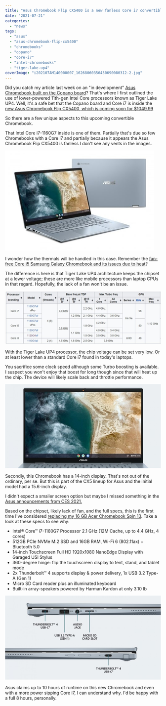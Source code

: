 ```yaml
---
title: "Asus Chromebook Flip CX5400 is a new fanless Core i7 convertible for $1049.99"
date: "2021-07-21"
categories: 
  - "news"
tags: 
  - "asus"
  - "asus-chromebook-flip-cx5400"
  - "chromebooks"
  - "copano"
  - "core-i7"
  - "intel-chromebooks"
  - "tiger-lake-up4"
coverImage: "i202107AM140000007_16268060356450690080312-2.jpg"
---
```


Did you catch my article last week on an "in development" [Asus Chromebook built on the Copano board](https://www.aboutchromebooks.com/news/copano-looks-to-be-a-14-inch-asus-chromebook-with-low-power-intel-tiger-lake-up4-cpu/)? That's where I first outlined the use of lower-powered 11th-gen Intel Core processors known as Tiger Lake UP4. Well, it's a safe bet that the Copano board and Core i7 is inside the [new Asus Chromebook Flip CX5400, which is coming soon for $1049.99](https://store.asus.com/us/item/202107AM140000007/laptopschromebook-ASUS-Chromebook-Flip-CX5%2C-14”-Touchscreen-Full-HD-NanoEdge-Display%2C-Intel®-Core™-i7-1160G7-Processor%2C-512GB-PCIe-SSD%2C-16GB-RAM%2C-Garaged-USI-Stylus%2C-Backlit-Keyboard%2C-Wi-Fi-6%2C-Chrome-OS%2C-CX5400FMA-DN76)

So there are a few unique aspects to this upcoming convertible Chromebook.

That Intel Core i7-1160G7 inside is one of them. Partially that's due so few Chromebooks with a Core i7 and partially because it appears the Asus Chromebook Flip CX5400 is fanless I don't see any vents in the images.

![Asus Chromebook Flip CX5400](images/202107AM140000007_16262170880948960059427.jpgt500x500-e1626868865116.jpeg)

I wonder how the thermals will be handled in this case. Remember the [fan-free Core i5 Samsung Galaxy Chromebook and its issues due to heat](https://www.aboutchromebooks.com/news/samsung-galaxy-chromebook-2-review-roundup/)?

The difference is here is that Tiger Lake UP4 architecture keeps the chipset at a lower voltage; these are more like mobile processors than laptop CPUs in that regard. Hopefully, the lack of a fan won't be an issue.

![Tiger Lake 4UP](images/Intel-Tiger-Lake-UP4-specs-1024x349.jpg)

With the Tiger Lake UP4 processor, the chip voltage can be set very low. Or at least lower than a standard Core i7 found in today's laptops.

You sacrifice some clock speed although some Turbo boosting is available. I suspect you won't enjoy that boost for long though since that will heat up the chip. The device will likely scale back and throttle performance.

![Asus Chromebook Flip CX5400](images/i202107AM140000007_16268060356345340061562.jpg)

Secondly, this Chromebook has a 14-inch display. That's not out of the ordinary, per se. But this is part of the CX5 lineup for Asus and the initial model had a 15.6-inch display.

I didn't expect a smaller screen option but maybe I missed something in the [Asus announcements from CES 2021.](https://www.aboutchromebooks.com/news/asus-makes-the-biggest-ces-2021-splash-with-three-new-chromebooks-cm5-cx9-and-flip-c536/)

Based on the chipset, likely lack of fan, and the full specs, this is the first time I've considered [replacing my 16 GB Acer Chromebook Spin 13](https://www.aboutchromebooks.com/news/acer-chromebook-spin-13-with-16-gb-ram-should-you-buy-one/). Take a look at these specs to see why:

- Intel® Core™ i7-1160G7 Processor 2.1 GHz (12M Cache, up to 4.4 GHz, 4 cores)
- 512GB PCIe NVMe M.2 SSD and 16GB RAM, Wi-Fi 6 (802.11ax) + Bluetooth 5.0
- 14-inch Touchscreen Full HD 1920x1080 NanoEdge Display with Garaged USI Stylus
- 360-degree hinge: flip the touchscreen display to tent, stand, and tablet mode
- 2x Thunderbolt™ 4 supports display & power delivery, 1x USB 3.2 Type-A (Gen 1)
- Micro SD Card reader plus an illuminated keyboard
- Built-in array-speakers powered by Harman Kardon at only 3.10 lb

![](images/i202107AM140000007_16268060356315640046094.jpg)

Asus claims up to 10 hours of runtime on this new Chromebook and even with a more power sipping Core i7, I can understand why. I'd be happy with a full 8 hours, personally.
